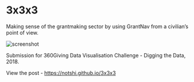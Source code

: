 # 3x3x3
Making sense of the grantmaking sector by using GrantNav from a civilian’s point of view.

![screenshot](https://user-images.githubusercontent.com/1515961/43083037-712a82ae-8e8d-11e8-9580-e6663b830763.png)

Submission for 360Giving Data Visualisation Challenge - Digging the Data, 2018.

View the post - https://notshi.github.io/3x3x3
